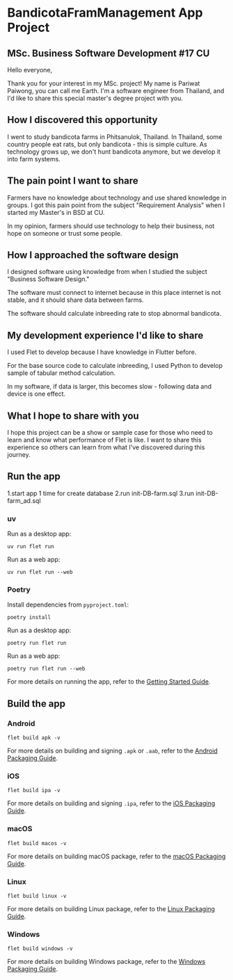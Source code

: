 # BandicotaFramManagement App Project
## MSc. Business Software Development #17 CU

Hello everyone,

Thank you for your interest in my MSc. project! My name is Pariwat Paiwong, you can call me Earth. I'm a software engineer from Thailand, and I'd like to share this special master's degree project with you.

## How I discovered this opportunity

I went to study bandicota farms in Phitsanulok, Thailand. In Thailand, some country people eat rats, but only bandicota - this is simple culture. As technology grows up, we don't hunt bandicota anymore, but we develop it into farm systems.

## The pain point I want to share

Farmers have no knowledge about technology and use shared knowledge in groups. I got this pain point from the subject "Requirement Analysis" when I started my Master's in BSD at CU.

In my opinion, farmers should use technology to help their business, not hope on someone or trust some people.

## How I approached the software design

I designed software using knowledge from when I studied the subject "Business Software Design."

The software must connect to internet because in this place internet is not stable, and it should share data between farms.

The software should calculate inbreeding rate to stop abnormal bandicota.

## My development experience I'd like to share

I used Flet to develop because I have knowledge in Flutter before.

For the base source code to calculate inbreeding, I used Python to develop sample of tabular method calculation.

In my software, if data is larger, this becomes slow - following data and device is one effect.

## What I hope to share with you

I hope this project can be a show or sample case for those who need to learn and know what performance of Flet is like. I want to share this experience so others can learn from what I've discovered during this journey.

## Run the app

1.start app 1 time for create database
2.run init-DB-farm.sql
3.run init-DB-farm_ad.sql

### uv

Run as a desktop app:

```
uv run flet run
```

Run as a web app:

```
uv run flet run --web
```

### Poetry

Install dependencies from `pyproject.toml`:

```
poetry install
```

Run as a desktop app:

```
poetry run flet run
```

Run as a web app:

```
poetry run flet run --web
```

For more details on running the app, refer to the [Getting Started Guide](https://flet.dev/docs/getting-started/).

## Build the app

### Android

```
flet build apk -v
```

For more details on building and signing `.apk` or `.aab`, refer to the [Android Packaging Guide](https://flet.dev/docs/publish/android/).

### iOS

```
flet build ipa -v
```

For more details on building and signing `.ipa`, refer to the [iOS Packaging Guide](https://flet.dev/docs/publish/ios/).

### macOS

```
flet build macos -v
```

For more details on building macOS package, refer to the [macOS Packaging Guide](https://flet.dev/docs/publish/macos/).

### Linux

```
flet build linux -v
```

For more details on building Linux package, refer to the [Linux Packaging Guide](https://flet.dev/docs/publish/linux/).

### Windows

```
flet build windows -v
```

For more details on building Windows package, refer to the [Windows Packaging Guide](https://flet.dev/docs/publish/windows/).
